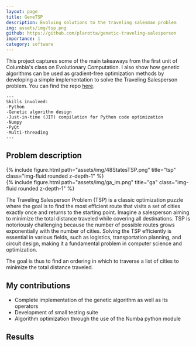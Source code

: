 ```yaml
---
layout: page
title: GeneTSP
description: Evolving solutions to the traveling salesman problem
img: assets/img/tsp.png
github: https://github.com/plarotta/genetic-traveling-salesperson
importance: 1
category: software
---
```


This project captures some of the main takeaways from the first unit of Columbia's class on Evolutionary Computation. I also show how genetic algorithms can be used as gradient-free optimization methods by developing a simple implementation to solve the Traveling Salesperson problem. You can find the repo [here](https://github.com/plarotta/genetic-traveling-salesperson).

    ---
    Skills involved:
    -Python
    -Genetic algorithm design
    -Just-in-time (JIT) compilation for Python code optimization
    -Numpy
    -PyQt
    -Multi-threading
    ---

## Problem description

<div class="row">
    <div class="col-sm">
        {% include figure.html path="assets/img/48StatesTSP.png" title="tsp" class="img-fluid rounded z-depth-1" %}
        </div>
        <div class="col-sm">
        {% include figure.html path="assets/img/ga_im.png" title="ga" class="img-fluid rounded z-depth-1" %}
    </div>
</div>

The Traveling Salesperson Problem (TSP) is a classic optimization puzzle where the goal is to find the most efficient route that visits a set of cities exactly once and returns to the starting point. Imagine a salesperson aiming to minimize the total distance traveled while covering all destinations. TSP is notoriously challenging because the number of possible routes grows exponentially with the number of cities. Solving the TSP efficiently is essential in various fields, such as logistics, transportation planning, and circuit design, making it a fundamental problem in computer science and optimization. 

The goal is thus to find an ordering in which to traverse a list of cities to minimize the total distance traveled. 

## My contributions
- Complete implementation of the genetic algorithm as well as its operators
- Development of small testing suite 
- Algorithm optimization through the use of the Numba python module

## Results

